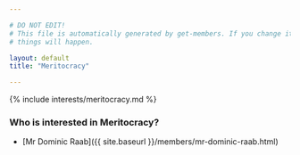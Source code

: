 ```yaml
---

# DO NOT EDIT!
# This file is automatically generated by get-members. If you change it, bad
# things will happen.

layout: default
title: "Meritocracy"

---
```


{% include interests/meritocracy.md %}

### Who is interested in Meritocracy?


* [Mr Dominic Raab]({{ site.baseurl }}/members/mr-dominic-raab.html)
